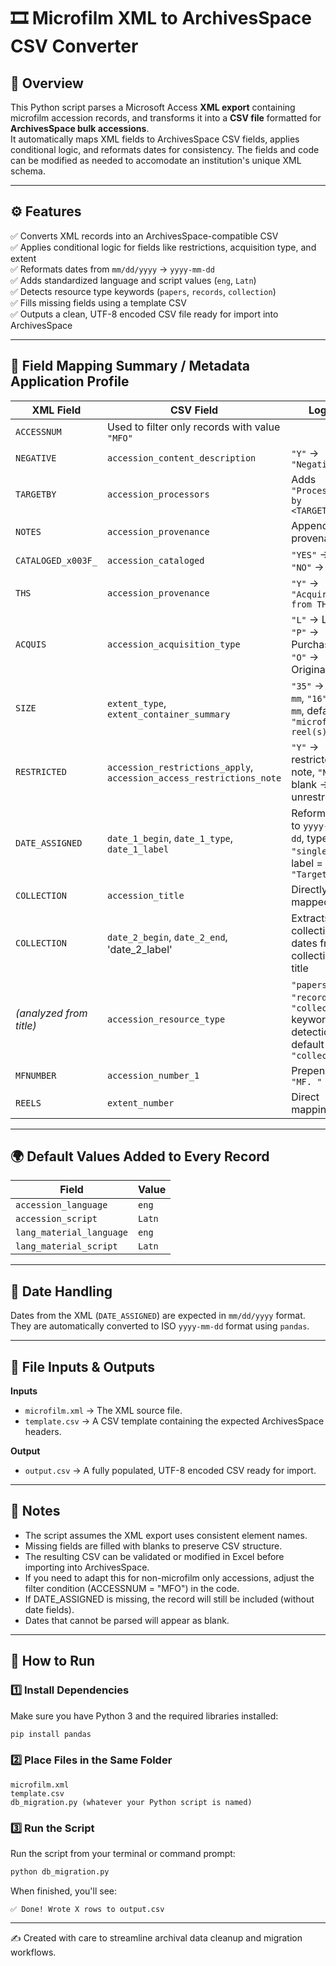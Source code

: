 # 🎞️ Microfilm XML to ArchivesSpace CSV Converter

## 📘 Overview
This Python script parses a Microsoft Access **XML export** containing microfilm accession records, and transforms it into a **CSV file** formatted for **ArchivesSpace bulk accessions**.  
It automatically maps XML fields to ArchivesSpace CSV fields, applies conditional logic, and reformats dates for consistency. The fields and code can be modified as needed to accomodate an institution's unique XML schema.

---

## ⚙️ Features
✅ Converts XML records into an ArchivesSpace-compatible CSV  
✅ Applies conditional logic for fields like restrictions, acquisition type, and extent  
✅ Reformats dates from `mm/dd/yyyy` → `yyyy-mm-dd`  
✅ Adds standardized language and script values (`eng`, `Latn`)  
✅ Detects resource type keywords (`papers`, `records`, `collection`)  
✅ Fills missing fields using a template CSV  
✅ Outputs a clean, UTF-8 encoded CSV file ready for import into ArchivesSpace  

---

## 🧩 Field Mapping Summary / Metadata Application Profile

| XML Field | CSV Field | Logic |
|------------|------------|-------|
| `ACCESSNUM` | Used to filter only records with value `"MFO"` |
| `NEGATIVE` | `accession_content_description` | `"Y"` → `"Negatives"` |
| `TARGETBY` | `accession_processors` | Adds `"Processed by <TARGETBY>."` |
| `NOTES` | `accession_provenance` | Appended to provenance |
| `CATALOGED_x003F_` | `accession_cataloged` | `"YES"` → `1`, `"NO"` → `0` |
| `THS` | `accession_provenance` | `"Y"` → `"Acquired from THS."` |
| `ACQUIS` | `accession_acquisition_type` | `"L"` → Loan, `"P"` → Purchase, `"O"` → Originals |
| `SIZE` | `extent_type`, `extent_container_summary` | `"35"` → `35 mm`, `"16"` → `16 mm`, default = `"microfilm reel(s)"` |
| `RESTRICTED` | `accession_restrictions_apply`, `accession_access_restrictions_note` | `"Y"` → restricted note, `"N"` or blank → unrestricted |
| `DATE_ASSIGNED` | `date_1_begin`, `date_1_type`, `date_1_label` | Reformatted to `yyyy-mm-dd`, type = `"single"`, label = `"Targeted"` |
| `COLLECTION` | `accession_title` | Directly mapped |
| `COLLECTION` | `date_2_begin`, `date_2_end`, 'date_2_label' | Extracts collection dates from collection title |
| *(analyzed from title)* | `accession_resource_type` | `"papers"`, `"records"`, `"collection"` keyword detection; default = `"collection"` |
| `MFNUMBER` | `accession_number_1` | Prepends `"MF. "` |
| `REELS` | `extent_number` | Direct mapping |

---

## 🌍 Default Values Added to Every Record

| Field | Value |
|--------|--------|
| `accession_language` | `eng` |
| `accession_script` | `Latn` |
| `lang_material_language` | `eng` |
| `lang_material_script` | `Latn` |

---

## 🧮 Date Handling
Dates from the XML (`DATE_ASSIGNED`) are expected in `mm/dd/yyyy` format.  
They are automatically converted to ISO `yyyy-mm-dd` format using `pandas`.

---

## 📂 File Inputs & Outputs
**Inputs**
- `microfilm.xml` → The XML source file.
- `template.csv` → A CSV template containing the expected ArchivesSpace headers.

**Output**
- `output.csv` → A fully populated, UTF-8 encoded CSV ready for import.

---

## 🧾 Notes
* The script assumes the XML export uses consistent element names.
* Missing fields are filled with blanks to preserve CSV structure.
* The resulting CSV can be validated or modified in Excel before importing into ArchivesSpace.
* If you need to adapt this for non-microfilm only accessions, adjust the filter condition (ACCESSNUM = "MFO") in the code.
* If DATE_ASSIGNED is missing, the record will still be included (without date fields).
* Dates that cannot be parsed will appear as blank.

---

## 🚀 How to Run

### 1️⃣ Install Dependencies
Make sure you have Python 3 and the required libraries installed:
```bash
pip install pandas
```

### 2️⃣ Place Files in the Same Folder
```pgsql
microfilm.xml
template.csv
db_migration.py (whatever your Python script is named)
```

### 3️⃣ Run the Script
Run the script from your terminal or command prompt:
```bash
python db_migration.py
```
When finished, you'll see:
```pgsql
✅ Done! Wrote X rows to output.csv
```

---

✍️ Created with care to streamline archival data cleanup and migration workflows.
